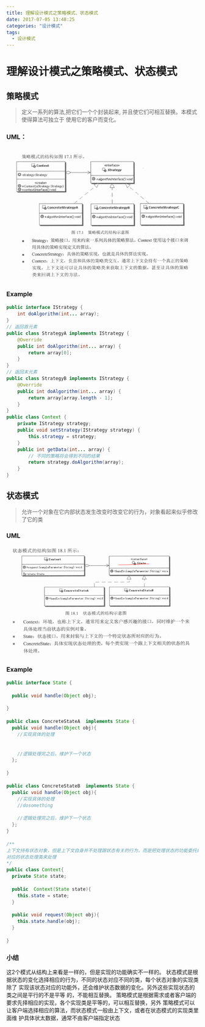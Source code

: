 ```yaml
---
title: 理解设计模式之策略模式、状态模式
date: 2017-07-05 13:48:25
categories: "设计模式"
tags:
  - 设计模式
---
```

# 理解设计模式之策略模式、状态模式


## 策略模式
> 定义一系列的算法,把它们一个个封装起来, 并且使它们可相互替换。本模式使得算法可独立于
> 使用它的客户而变化。

### UML：

![](strategy_state_mode/1.png)

### Example
```java
public interface IStrategy {
    int doAlgorithm(int... array);
}
// 返回首元素
public class StrategyA implements IStrategy {
    @Override
    public int doAlgorithm(int... array) {
        return array[0];
    }
}
// 返回末元素
public class StrategyB implements IStrategy {
    @Override
    public int doAlgorithm(int... array) {
        return array[array.length - 1];
    }
}
public class Context {
    private IStrategy strategy;
    public void setStrategy(IStrategy strategy) {
        this.strategy = strategy;
    }
    public int getData(int... array) {
        // 不同的策略将会得到不同的结果
        return strategy.doAlgorithm(array);
    }
}
```
## 状态模式
>允许一个对象在它内部状态发生改变时改变它的行为，对象看起来似乎修改了它的类

### UML
![](strategy_state_mode/2.png)
### Example
```java
public interface State {

  public void handle(Object obj);

}

public class ConcreteStateA  implements State {
  public void handle(Object obj){
    //实现具体的处理


    //逻辑处理完之后，维护下一个状态
  };

}

public class ConcreteStateB  implements State {
  public void handle(Object obj){
    //实现具体的处理
    //dosomething

    //逻辑处理完之后，维护下一个状态
  };
}

/**
上下文持有状态对象，但是上下文自身并不处理跟状态有关的行为，而是把处理状态的功能委托给了
对应的状态处理类来处理
*/
public class Context{
  private State state;

  public  Context(State state){
    this.state = state;
  }

  public void request(Object obj){
    this.state.handle(obj);
  }

}


```


### 小结
这2个模式从结构上来看是一样的，但是实现的功能确实不一样的。
状态模式是根据状态的变化选择相应的行为，不同的状态对应不同的类，每个状态对象的实现类除了
实现该状态对应的功能外，还会维护状态数据的变化。另外这些实现状态的类之间是平行的不是平等
的，不能相互替换。
策略模式是根据需求或者客户端的要求先择相应的实现，各个实现类是平等的，可以相互替换，另外
策略模式可以让客户端选择相应的算法，而状态模式一般由上下文，或者在状态模式的实现类里面维
护具体状太数据，通常不由客户端指定状态

